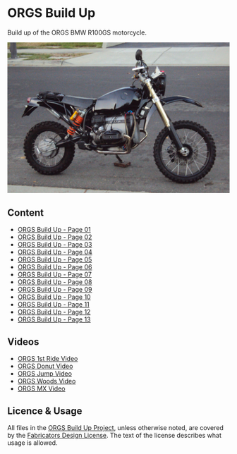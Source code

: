 # ORGS Build Up

Build up of the ORGS BMW R100GS motorcycle.

[<img src="content/orgs-right-side-view.jpg">](content/orgs-right-side-view-lg.jpg)

## Content

* [ORGS Build Up - Page 01](https://github.com/glevand/orgs-build-up/blob/master/orgs-build-up-01.adoc)
* [ORGS Build Up - Page 02](https://github.com/glevand/orgs-build-up/blob/master/orgs-build-up-02.adoc)
* [ORGS Build Up - Page 03](https://github.com/glevand/orgs-build-up/blob/master/orgs-build-up-03.adoc)
* [ORGS Build Up - Page 04](https://github.com/glevand/orgs-build-up/blob/master/orgs-build-up-04.adoc)
* [ORGS Build Up - Page 05](https://github.com/glevand/orgs-build-up/blob/master/orgs-build-up-05.adoc)
* [ORGS Build Up - Page 06](https://github.com/glevand/orgs-build-up/blob/master/orgs-build-up-06.adoc)
* [ORGS Build Up - Page 07](https://github.com/glevand/orgs-build-up/blob/master/orgs-build-up-07.adoc)
* [ORGS Build Up - Page 08](https://github.com/glevand/orgs-build-up/blob/master/orgs-build-up-08.adoc)
* [ORGS Build Up - Page 09](https://github.com/glevand/orgs-build-up/blob/master/orgs-build-up-09.adoc)
* [ORGS Build Up - Page 10](https://github.com/glevand/orgs-build-up/blob/master/orgs-build-up-10.adoc)
* [ORGS Build Up - Page 11](https://github.com/glevand/orgs-build-up/blob/master/orgs-build-up-11.adoc)
* [ORGS Build Up - Page 12](https://github.com/glevand/orgs-build-up/blob/master/orgs-build-up-12.adoc)
* [ORGS Build Up - Page 13](https://github.com/glevand/orgs-build-up/blob/master/orgs-build-up-13.adoc)

## Videos

* [ORGS 1st Ride Video](https://youtu.be/d9b6zWR_9og)
* [ORGS Donut Video](https://youtu.be/R0C5depXCuk)
* [ORGS Jump Video](https://youtu.be/QuAk78SmH1s)
* [ORGS Woods Video](https://youtu.be/qPmXBI_PGOA)
* [ORGS MX Video](https://youtu.be/qkKDj9AkBTY)

## Licence & Usage

All files in the [ORGS Build Up Project](https://github.com/glevand/orgs-build-up), unless
otherwise noted, are covered by the
[Fabricators Design License](https://github.com/glevand/orgs-build-up/blob/master/fabricators-design-license.txt).
The text of the license describes what usage is allowed.
